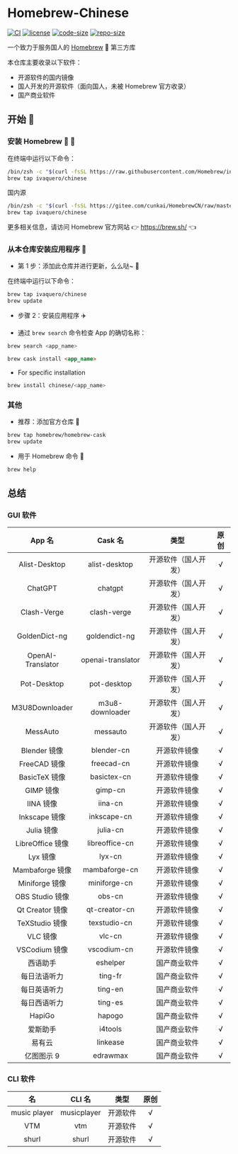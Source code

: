 # Homebrew-Chinese

[![CI](https://github.com/ivaquero/homebrew-chinese/actions/workflows/main.yml/badge.svg)](https://github.com/ivaquero/homebrew-chinese/actions/workflows/main.yml) [![license](https://img.shields.io/github/license/ivaquero/homebrew-chinese.svg)](https://img.shields.io/github/languages/license/homebrew-chinese.svg) [![code-size](https://img.shields.io/github/languages/code-size/ivaquero/homebrew-chinese.svg)](https://img.shields.io/github/languages/code-size/ivaquero/homebrew-chinese.svg) [![repo-size](https://img.shields.io/github/repo-size/ivaquero/homebrew-chinese.svg)](https://img.shields.io/github/repo-size/ivaquero/homebrew-chinese.svg)

一个致力于服务国人的 [Homebrew](https://github.com/Homebrew/brew) 🍺 第三方库

本仓库主要收录以下软件：

- 开源软件的国内镜像
- 国人开发的开源软件（面向国人，未被 Homebrew 官方收录）
- 国产商业软件

## 开始 🏃

### 安装 Homebrew 🍺 🚴

在终端中运行以下命令：

```sh
/bin/zsh -c "$(curl -fsSL https://raw.githubusercontent.com/Homebrew/install/master/install.sh)"
brew tap ivaquero/chinese
```

国内源

```sh
/bin/zsh -c "$(curl -fsSL https://gitee.com/cunkai/HomebrewCN/raw/master/Homebrew.sh)"
brew tap ivaquero/chinese
```

更多相关信息，请访问 Homebrew 官方网站 👉 https://brew.sh/ 👈

### 从本仓库安装应用程序 🚅

- 第 1 步：添加此仓库并进行更新，么么哒~ 💋

在终端中运行以下命令：

```sh
brew tap ivaquero/chinese
brew update
```

- 步骤 2：安装应用程序 ✈️

- 通过 `brew search` 命令检查 App 的确切名称：

```sh
brew search <app_name>
```

```markdown
brew cask install <app_name>
```

- For specific installation

```sh
brew install chinese/<app_name>
```

### 其他

- 推荐：添加官方仓库 🚀

```sh
brew tap homebrew/homebrew-cask
brew update
```

- 用于 Homebrew 命令 📖

```sh
brew help
```

## 总结

### GUI 软件

|      App 名       |      Cask 名      |         类型         | 原创  |
| :---------------: | :---------------: | :------------------: | :---: |
|   Alist-Desktop   |   alist-desktop   | 开源软件（国人开发） |   √   |
|      ChatGPT      |      chatgpt      | 开源软件（国人开发） |   √   |
|    Clash-Verge    |    clash-verge    | 开源软件（国人开发） |   √   |
|   GoldenDict-ng   |   goldendict-ng   | 开源软件（国人开发） |   √   |
| OpenAI-Translator | openai-translator | 开源软件（国人开发） |   √   |
|    Pot-Desktop    |    pot-desktop    | 开源软件（国人开发） |   √   |
|  M3U8Downloader   |  m3u8-downloader  | 开源软件（国人开发） |   √   |
|     MessAuto      |     messauto      | 开源软件（国人开发） |   √   |
|   Blender 镜像    |    blender-cn     |     开源软件镜像     |   √   |
|   FreeCAD 镜像    |    freecad-cn     |     开源软件镜像     |   √   |
|   BasicTeX 镜像   |    basictex-cn    |     开源软件镜像     |   √   |
|     GIMP 镜像     |      gimp-cn      |     开源软件镜像     |   √   |
|     IINA 镜像     |      iina-cn      |     开源软件镜像     |   √   |
|   Inkscape 镜像   |    inkscape-cn    |     开源软件镜像     |   √   |
|    Julia 镜像     |     julia-cn      |     开源软件镜像     |   √   |
| LibreOffice 镜像  |  libreoffice-cn   |     开源软件镜像     |   √   |
|     Lyx 镜像      |      lyx-cn       |     开源软件镜像     |   √   |
|  Mambaforge 镜像  |   mambaforge-cn   |     开源软件镜像     |   √   |
|  Miniforge 镜像   |   miniforge-cn    |     开源软件镜像     |   √   |
|  OBS Studio 镜像  |      obs-cn       |     开源软件镜像     |   √   |
|  Qt Creator 镜像  |   qt-creator-cn   |     开源软件镜像     |   √   |
|  TeXStudio 镜像   |   texstudio-cn    |     开源软件镜像     |   √   |
|     VLC 镜像      |      vlc-cn       |     开源软件镜像     |   √   |
|   VSCodium 镜像   |    vscodium-cn    |     开源软件镜像     |   √   |
|     西语助手      |     eshelper      |     国产商业软件     |   √   |
|   每日法语听力    |      ting-fr      |     国产商业软件     |   √   |
|   每日英语听力    |      ting-en      |     国产商业软件     |   √   |
|   每日西语听力    |      ting-es      |     国产商业软件     |   √   |
|      HapiGo       |      hapogo       |     国产商业软件     |   √   |
|     爱斯助手      |      i4tools      |     国产商业软件     |   √   |
|      易有云       |     linkease      |     国产商业软件     |   √   |
|    亿图图示 9     |     edrawmax      |     国产商业软件     |   √   |

### CLI 软件

|      名      |   CLI 名    |   类型   | 原创 |
| :----------: | :---------: | :------: | :--: |
| music player | musicplayer | 开源软件 |  √   |
|     VTM      |     vtm     | 开源软件 |  √   |
|    shurl     |    shurl    | 开源软件 |  √   |
